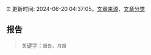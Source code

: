 :alarm_clock: 更新时间: 2024-06-20 04:37:05。[文章来源](/README.md)、[文章分类](/TAGS.md)

## 报告


> 关键字：`报告`、`月报`



